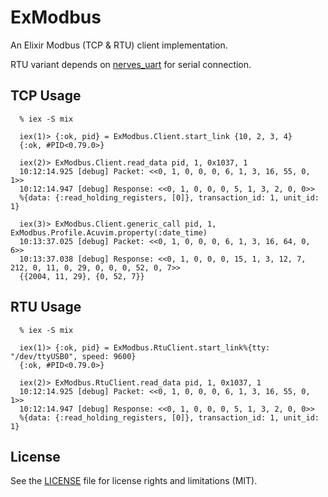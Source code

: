 ExModbus
========

An Elixir Modbus (TCP & RTU) client implementation.

RTU variant depends on [nerves_uart](http://www.github.com/nerves/nerves_uart) for serial connection.

## TCP Usage

```
  % iex -S mix

  iex(1)> {:ok, pid} = ExModbus.Client.start_link {10, 2, 3, 4}
  {:ok, #PID<0.79.0>}

  iex(2)> ExModbus.Client.read_data pid, 1, 0x1037, 1
  10:12:14.925 [debug] Packet: <<0, 1, 0, 0, 0, 6, 1, 3, 16, 55, 0, 1>>
  10:12:14.947 [debug] Response: <<0, 1, 0, 0, 0, 5, 1, 3, 2, 0, 0>>
  %{data: {:read_holding_registers, [0]}, transaction_id: 1, unit_id: 1}

  iex(3)> ExModbus.Client.generic_call pid, 1, ExModbus.Profile.Acuvim.property(:date_time)
  10:13:37.025 [debug] Packet: <<0, 1, 0, 0, 0, 6, 1, 3, 16, 64, 0, 6>>
  10:13:37.038 [debug] Response: <<0, 1, 0, 0, 0, 15, 1, 3, 12, 7, 212, 0, 11, 0, 29, 0, 0, 0, 52, 0, 7>>
  {{2004, 11, 29}, {0, 52, 7}}
```


## RTU Usage
```
  % iex -S mix

  iex(1)> {:ok, pid} = ExModbus.RtuClient.start_link%{tty: "/dev/ttyUSB0", speed: 9600}
  {:ok, #PID<0.79.0>}

  iex(2)> ExModbus.RtuClient.read_data pid, 1, 0x1037, 1
  10:12:14.925 [debug] Packet: <<0, 1, 0, 0, 0, 6, 1, 3, 16, 55, 0, 1>>
  10:12:14.947 [debug] Response: <<0, 1, 0, 0, 0, 5, 1, 3, 2, 0, 0>>
  %{data: {:read_holding_registers, [0]}, transaction_id: 1, unit_id: 1}
```



## License

See the [LICENSE](LICENSE.md) file for license rights and limitations (MIT).
